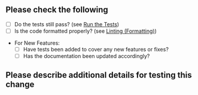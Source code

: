 <!-- Thanks for contributing to Cuttle! 🎉 -->

## Please check the following

- [ ] Do the tests still pass? (see [Run the Tests](https://github.com/cuttle-cards/cuttle#run-the-tests))
- [ ] Is the code formatted properly? (see [Linting (Formatting)](https://github.com/cuttle-cards/cuttle#linting-formatting))
- For New Features:
  - [ ] Have tests been added to cover any new features or fixes?
  - [ ] Has the documentation been updated accordingly?

## Please describe additional details for testing this change
